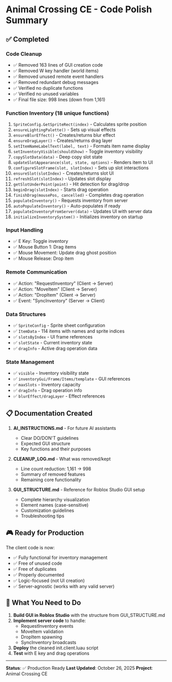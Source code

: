 # Animal Crossing CE - Code Polish Summary

## ✅ Completed

### Code Cleanup
- ✅ Removed 163 lines of GUI creation code
- ✅ Removed W key handler (world items)
- ✅ Removed unused remote event handlers
- ✅ Removed redundant debug messages
- ✅ Verified no duplicate functions
- ✅ Verified no unused variables
- ✅ Final file size: 998 lines (down from 1,161)

### Function Inventory (18 unique functions)
1. `SpriteConfig.GetSpriteRect(index)` - Calculates sprite position
2. `ensureLightingPalette()` - Sets up visual effects
3. `ensureBlurEffect()` - Creates/returns blur effect
4. `ensureDragLayer()` - Creates/returns drag layer
5. `setItemNameLabelText(label, text)` - Formats item name display
6. `setInventoryVisible(shouldShow)` - Toggle inventory visibility
7. `copySlotData(data)` - Deep copy slot state
8. `updateSlotAppearance(slot, state, options)` - Renders item to UI
9. `configureSlotFrame(slot, slotIndex)` - Sets up slot interactions
10. `ensureSlot(slotIndex)` - Creates/returns slot UI
11. `refreshSlot(slotIndex)` - Updates slot display
12. `getSlotUnderPoint(point)` - Hit detection for drag/drop
13. `beginDrag(slotIndex)` - Starts drag operation
14. `finishDrag(mousePos, cancelled)` - Completes drag operation
15. `populateInventory()` - Requests inventory from server
16. `autoPopulateInventory()` - Auto-populates if ready
17. `populateInventoryFromServer(data)` - Updates UI with server data
18. `initializeInventorySystem()` - Initializes inventory on startup

### Input Handling
- ✅ E Key: Toggle inventory
- ✅ Mouse Button 1: Drag items
- ✅ Mouse Movement: Update drag ghost position
- ✅ Mouse Release: Drop item

### Remote Communication
- ✅ Action: "RequestInventory" (Client → Server)
- ✅ Action: "MoveItem" (Client → Server)
- ✅ Action: "DropItem" (Client → Server)
- ✅ Event: "SyncInventory" (Server → Client)

### Data Structures
- ✅ `SpriteConfig` - Sprite sheet configuration
- ✅ `ItemData` - 114 items with names and sprite indices
- ✅ `slotsByIndex` - UI frame references
- ✅ `slotState` - Current inventory state
- ✅ `dragInfo` - Active drag operation data

### State Management
- ✅ `visible` - Inventory visibility state
- ✅ `inventoryGui/Frame/Items/template` - GUI references
- ✅ `maxSlots` - Inventory capacity
- ✅ `dragInfo` - Drag operation info
- ✅ `blurEffect/dragLayer` - Effect references

## 📋 Documentation Created

1. **AI_INSTRUCTIONS.md** - For future AI assistants
   - Clear DO/DON'T guidelines
   - Expected GUI structure
   - Key functions and their purposes

2. **CLEANUP_LOG.md** - What was removed/kept
   - Line count reduction: 1,161 → 998
   - Summary of removed features
   - Remaining core functionality

3. **GUI_STRUCTURE.md** - Reference for Roblox Studio GUI setup
   - Complete hierarchy visualization
   - Element names (case-sensitive)
   - Customization guidelines
   - Troubleshooting tips

## 🎮 Ready for Production

The client code is now:
- ✅ Fully functional for inventory management
- ✅ Free of unused code
- ✅ Free of duplicates
- ✅ Properly documented
- ✅ Logic-focused (not UI creation)
- ✅ Server-agnostic (works with any valid server)

## 🔧 What You Need to Do

1. **Build GUI in Roblox Studio** with the structure from GUI_STRUCTURE.md
2. **Implement server code** to handle:
   - RequestInventory events
   - MoveItem validation
   - DropItem spawning
   - SyncInventory broadcasts
3. **Deploy** the cleaned init.client.luau script
4. **Test** with E key and drag operations

---

**Status**: ✅ Production Ready
**Last Updated**: October 26, 2025
**Project**: Animal Crossing CE

